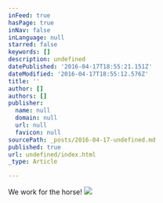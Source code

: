 ```yaml
---
inFeed: true
hasPage: true
inNav: false
inLanguage: null
starred: false
keywords: []
description: undefined
datePublished: '2016-04-17T18:55:21.151Z'
dateModified: '2016-04-17T18:55:12.576Z'
title: ''
author: []
authors: []
publisher:
  name: null
  domain: null
  url: null
  favicon: null
sourcePath: _posts/2016-04-17-undefined.md
published: true
url: undefined/index.html
_type: Article

---
```

We work for the horse!
![](https://the-grid-user-content.s3-us-west-2.amazonaws.com/1e58d367-cc9f-454a-8855-a38cbbe9d4ff.jpg)